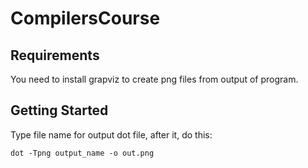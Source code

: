 # CompilersCourse

## Requirements
You need to install grapviz to create png files from output of program.

## Getting Started
Type  file name for output dot file, after it, do this:
```
dot -Tpng output_name -o out.png

```
